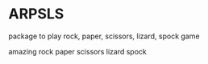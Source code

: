 # ARPSLS

package to play rock, paper, scissors, lizard, spock game

amazing rock paper scissors lizard spock

